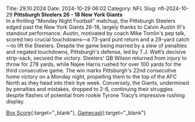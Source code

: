 Title: 29.10.2024
Date: 2024-10-29 06:02
Category: NFL 
Slug: nfl-2024-10-29 
**Pittsburgh Steelers 26 - 18 New York Giants**  
In a thrilling "Monday Night Football" matchup, the Pittsburgh Steelers edged past the New York Giants 26-18, largely thanks to Calvin Austin III's standout performance. Austin, motivated by coach Mike Tomlin's pep talk, scored two crucial touchdowns—a 73-yard punt return and a 29-yard catch—to lift the Steelers. Despite the game being marred by a slew of penalties and negated touchdowns, Pittsburgh's defense, led by T.J. Watt’s decisive strip-sack, secured the victory. Steelers' QB Wilson returned from injury to throw for 278 yards, while Najee Harris rushed for over 100 yards for the third consecutive game. The win marks Pittsburgh's 22nd consecutive home victory on a Monday night, propelling them to the top of the AFC North as they head into their bye week. Conversely, the Giants, undermined by penalties and mistakes, dropped to 2-6, continuing their struggles despite flashes of potential from rookie Tyrone Tracy’s impressive rushing display. 

[Box Score](https://www.espn.com/nfl/boxscore/_/gameId/401671685){:target="_blank"}, [Gamecast](/nfl/recap/_/gameId/401671685/giants-steelers){:target="_blank"}<br>


